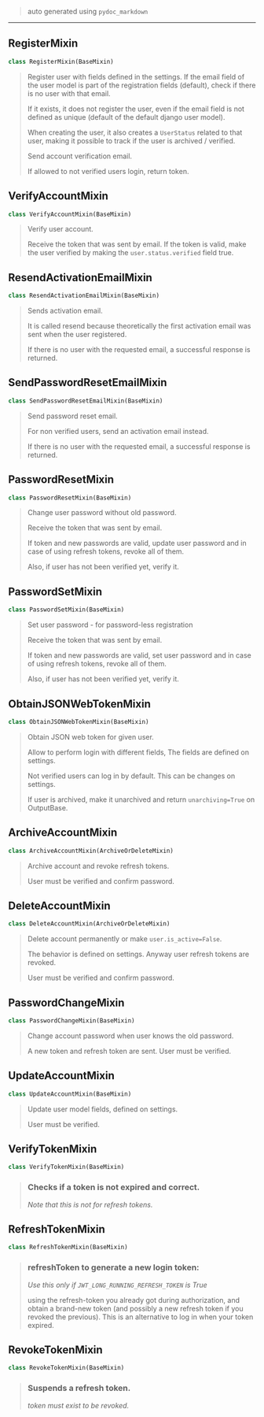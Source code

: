 
> auto generated using `pydoc_markdown`
___
## RegisterMixin

```python
class RegisterMixin(BaseMixin)
```

> Register user with fields defined in the settings. If the email field of
> the user model is part of the registration fields (default), check if there
> is no user with that email.
> 
> If it exists, it does not register the user, even if the email field
> is not defined as unique (default of the default django user model).
> 
> When creating the user, it also creates a `UserStatus` related to
> that user, making it possible to track if the user is archived /
> verified.
> 
> Send account verification email.
> 
> If allowed to not verified users login, return token.

## VerifyAccountMixin

```python
class VerifyAccountMixin(BaseMixin)
```

> Verify user account.
> 
> Receive the token that was sent by email. If the token is valid,
> make the user verified by making the `user.status.verified` field
> true.

## ResendActivationEmailMixin

```python
class ResendActivationEmailMixin(BaseMixin)
```

> Sends activation email.
> 
> It is called resend because theoretically the first activation email
> was sent when the user registered.
> 
> If there is no user with the requested email, a successful response
> is returned.

## SendPasswordResetEmailMixin

```python
class SendPasswordResetEmailMixin(BaseMixin)
```

> Send password reset email.
> 
> For non verified users, send an activation email instead.
> 
> If there is no user with the requested email, a successful response
> is returned.

## PasswordResetMixin

```python
class PasswordResetMixin(BaseMixin)
```

> Change user password without old password.
> 
> Receive the token that was sent by email.
> 
> If token and new passwords are valid, update user password and in
> case of using refresh tokens, revoke all of them.
> 
> Also, if user has not been verified yet, verify it.

## PasswordSetMixin

```python
class PasswordSetMixin(BaseMixin)
```

> Set user password - for password-less registration
> 
> Receive the token that was sent by email.
> 
> If token and new passwords are valid, set
> user password and in case of using refresh
> tokens, revoke all of them.
> 
> Also, if user has not been verified yet, verify it.

## ObtainJSONWebTokenMixin

```python
class ObtainJSONWebTokenMixin(BaseMixin)
```

> Obtain JSON web token for given user.
> 
> Allow to perform login with different fields, The fields are defined
> on settings.
> 
> Not verified users can log in by default. This can be changes on
> settings.
> 
> If user is archived, make it unarchived and return
> `unarchiving=True` on OutputBase.

## ArchiveAccountMixin

```python
class ArchiveAccountMixin(ArchiveOrDeleteMixin)
```

> Archive account and revoke refresh tokens.
> 
> User must be verified and confirm password.

## DeleteAccountMixin

```python
class DeleteAccountMixin(ArchiveOrDeleteMixin)
```

> Delete account permanently or make `user.is_active=False`.
> 
> The behavior is defined on settings. Anyway user refresh tokens are
> revoked.
> 
> User must be verified and confirm password.

## PasswordChangeMixin

```python
class PasswordChangeMixin(BaseMixin)
```

> Change account password when user knows the old password.
> 
> A new token and refresh token are sent. User must be verified.

## UpdateAccountMixin

```python
class UpdateAccountMixin(BaseMixin)
```

> Update user model fields, defined on settings.
> 
> User must be verified.

## VerifyTokenMixin

```python
class VerifyTokenMixin(BaseMixin)
```

> ### Checks if a token is not expired and correct.
> 
> *Note that this is not for refresh tokens.*

## RefreshTokenMixin

```python
class RefreshTokenMixin(BaseMixin)
```

> ### refreshToken to generate a new login token:
> 
> *Use this only if `JWT_LONG_RUNNING_REFRESH_TOKEN` is True*
> 
> using the refresh-token you already got during authorization, and
> obtain a brand-new token (and possibly a new refresh token if you
> revoked the previous). This is an alternative to log in when your
> token expired.

## RevokeTokenMixin

```python
class RevokeTokenMixin(BaseMixin)
```

> ### Suspends a refresh token.
> 
> *token must exist to be revoked.*


